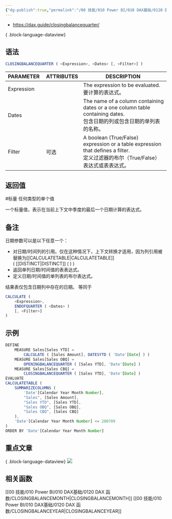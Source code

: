 ```yaml
---
{"dg-publish":true,"permalink":"/00 技能/010 Power BI/010 DAX基础/0120 DAX 函数/CLOSINGBALANCEQUARTER/","tags":["dax函数","时间智能","上下文转换"]}
---
```



- https://dax.guide/closingbalancequarter/

{ .block-language-dataview}


## 语法

```js
CLOSINGBALANCEQUARTER ( <Expression>, <Dates> [, <Filter>] )
```

|PARAMETER |ATTRIBUTES|DESCRIPTION |
|---|---|---|
|Expression||The expression to be evaluated.  <br>要计算的表达式。|
|Dates ||The name of a column containing dates or a one column table containing dates.  <br>包含日期的列或包含日期的单列表的名称。|
|Filter | 可选|A boolean (True/False) expression or a table expression that defines a filter.  <br>定义过滤器的布尔（True/False）表达式或表表达式。|

## 返回值
 #标量 任何类型的单个值

一个标量值，表示在当前上下文中季度的最后一个日期计算的表达式。
## 备注

日期参数可以是以下任意一个：
- 对日期/时间列的引用。仅在这种情况下，上下文转换才适用，因为列引用被替换为[[CALCULATETABLE\|CALCULATETABLE]]( [[DISTINCT\|DISTINCT]] ( <Dates> ) )  
- 返回单列日期/时间值的表表达式。
- 定义日期/时间值的单列表的布尔表达式。

结果表仅包含日期列中存在的日期。
等同于
```js
CALCULATE (
    <Expression>,
    ENDOFQUARTER ( <Dates> )
    [, <Filter>]
)
```

## 示例

```js
DEFINE
    MEASURE Sales[Sales YTD] =
        CALCULATE ( [Sales Amount], DATESYTD ( 'Date'[Date] ) )
    MEASURE Sales[Sales OBQ] =
        OPENINGBALANCEQUARTER ( [Sales YTD], 'Date'[Date] )
    MEASURE Sales[Sales CBQ] =
        CLOSINGBALANCEQUARTER ( [Sales YTD], 'Date'[Date] )
EVALUATE
CALCULATETABLE (
    SUMMARIZECOLUMNS (
        'Date'[Calendar Year Month Number],
        "Sales", [Sales Amount],
        "Sales YTD", [Sales YTD],
        "Sales OBQ", [Sales OBQ],
        "Sales CBQ", [Sales CBQ]
    ),
    'Date'[Calendar Year Month Number] <= 200709
)
ORDER BY 'Date'[Calendar Year Month Number]
```

## 重点文章

{ .block-language-dataview}
![](https://s2.loli.net/2023/11/16/YGJdi7OBDbsPARr.png)

## 相关函数

[[00 技能/010 Power BI/010 DAX基础/0120 DAX 函数/CLOSINGBALANCEMONTH\|CLOSINGBALANCEMONTH]]
[[00 技能/010 Power BI/010 DAX基础/0120 DAX 函数/CLOSINGBALANCEYEAR\|CLOSINGBALANCEYEAR]] 